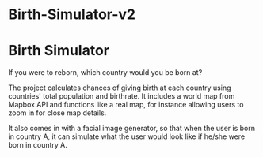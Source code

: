 # Birth-Simulator-v2

# Birth Simulator

If you were to reborn, which country would you be born at?

The project calculates chances of giving birth at each country using countries' total population and birthrate. It includes a world map from Mapbox API and functions like a real map, for instance allowing users to zoom in for close map details.

It also comes in with a facial image generator, so that when the user is born in country A, it can simulate what the user would look like if he/she were born in country A.
